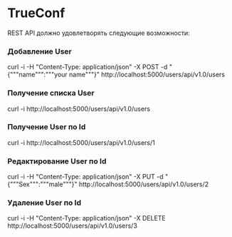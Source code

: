 # TrueConf

REST API должно удовлетворять следующие возможности:
### Добавление User
curl -i -H "Content-Type: application/json" -X POST -d "{"""name""":"""your name"""}" http://localhost:5000/users/api/v1.0/users
### Получение списка User
curl -i http://localhost:5000/users/api/v1.0/users
### Получение User по Id
curl -i http://localhost:5000/users/api/v1.0/users/1
### Редактирование User по Id
curl -i -H "Content-Type: application/json" -X PUT -d "{"""Sex""":"""male"""}" http://localhost:5000/users/api/v1.0/users/2
### Удаление User по Id
curl -i -H "Content-Type: application/json" -X DELETE http://localhost:5000/users/api/v1.0/users/3
